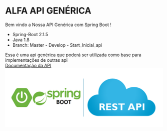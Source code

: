 # ALFA API GENÉRICA
Bem vindo a Nossa API Genérica com Spring Boot !

* Spring-Boot 2.1.5
* Java 1.8
* Branch: Master  -  Develop - Start_Inicial_api

Essa é uma api genérica que poderá ser utilizada como base para implementações de outras api <br /> 
[Documentação da API](https://github.com/renatoredes/api/wiki)
![API](https://github.com/renatoredes/api/blob/develop/wiki/img/springboot.png)






